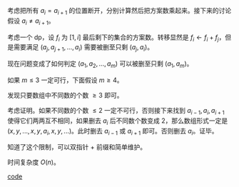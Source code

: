 考虑把所有 $a_i = a_{i+1}$ 的位置断开，分别计算然后把方案数乘起来。接下来的讨论假设 $a_i \ne a_{i+1}$。

考虑一个 dp，设 $f_i$ 为 $[1,i]$ 最后剩下的集合的方案数。转移显然是 $f_i \gets f_i + f_j$，但是需要满足 $(a_j, a_{j+1}, ..., a_i)$ 需要被删至只剩 $(a_j, a_i)$。

现在问题变成了如何判定 $(a_1, a_2, ..., a_m)$ 可以被删至只剩 $(a_1, a_m)$。

如果 $m \le 3$ 一定可行，下面假设 $m \ge 4$。

发现只要数组中不同数的个数 $\ge 3$ 即可。

考虑证明。如果不同数的个数 $\le 2$ 一定不可行，否则接下来找到 $a_{i-1}, a_i, a_{i+1}$ 使得它们两两互不相同，如果删去 $a_i$ 后不同数个数变成 $2$，那么数组形式一定是 $(x,y,...,x,y,a_i,x,y,...)$。此时删去 $a_{i-1}$ 或 $a_{i+1}$ 即可。否则删去 $a_i$。证毕。

知道了这个限制，可以双指针 + 前缀和简单维护。

时间复杂度 $O(n)$。

[code](https://atcoder.jp/contests/arc128/submissions/41140944)